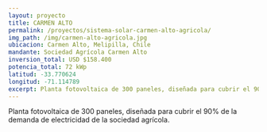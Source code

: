```yaml
---
layout: proyecto
title: CARMEN ALTO
permalink: /proyectos/sistema-solar-carmen-alto-agricola/
img_path: /img/carmen-alto-agricola.jpg
ubicacion: Carmen Alto, Melipilla, Chile
mandante: Sociedad Agrícola Carmen Alto
inversion_total: USD $158.400
potencia_total: 72 kWp
latitud: -33.770624
longitud: -71.114789
excerpt: Planta fotovoltaica de 300 paneles, diseñada para cubrir el 90% de la demanda de electricidad de la sociedad agrícola.
---
```


Planta fotovoltaica de 300 paneles, diseñada para cubrir el 90% de la demanda de electricidad de la sociedad agrícola.